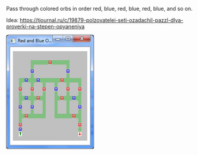 Pass through colored orbs in order red, blue, red, blue, red, blue, and so on.

Idea: https://tjournal.ru/c/19879-polzovatelei-seti-ozadachil-pazzl-dlya-proverki-na-stepen-opyaneniya

![alt tag](https://github.com/vitalissius/RedAndBlueOrbs/blob/master/preview.png)
